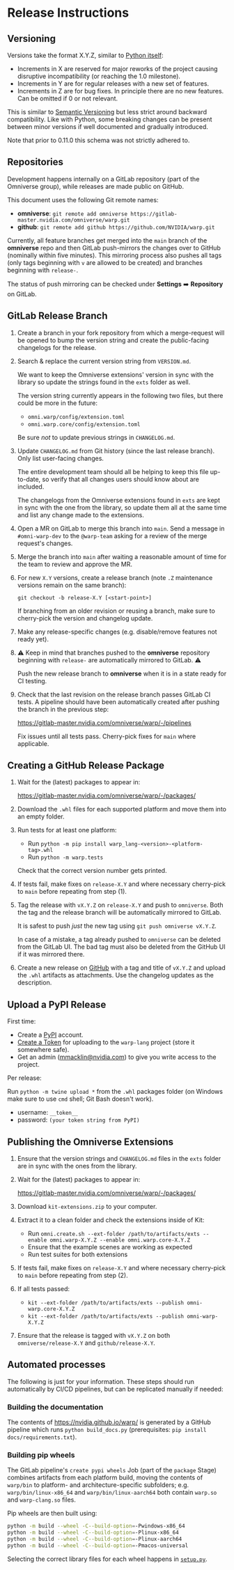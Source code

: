 # Release Instructions

## Versioning

Versions take the format X.Y.Z, similar to [Python itself](https://devguide.python.org/developer-workflow/development-cycle/#devcycle):

- Increments in X are reserved for major reworks of the project causing disruptive incompatibility (or reaching the 1.0 milestone).
- Increments in Y are for regular releases with a new set of features.
- Increments in Z are for bug fixes. In principle there are no new features. Can be omitted if 0 or not relevant.

This is similar to [Semantic Versioning](https://semver.org/) but less strict around backward compatibility.
Like with Python, some breaking changes can be present between minor versions if well documented and gradually introduced.

Note that prior to 0.11.0 this schema was not strictly adhered to.

## Repositories

Development happens internally on a GitLab repository (part of the Omniverse group), while releases are made public on GitHub.

This document uses the following Git remote names:

- **omniverse**: `git remote add omniverse https://gitlab-master.nvidia.com/omniverse/warp.git`
- **github**: `git remote add github https://github.com/NVIDIA/warp.git`

Currently, all feature branches get merged into the `main` branch of the **omniverse** repo and then GitLab push-mirrors
the changes over to GitHub (nominally within five minutes). This mirroring process also pushes all tags
(only tags beginning with `v` are allowed to be created) and branches beginning with `release-`.

The status of push mirroring can be checked under **Settings** :arrow_right: **Repository** on GitLab.

## GitLab Release Branch

1) Create a branch in your fork repository from which a merge-request will be opened to bump the version string
   and create the public-facing changelogs for the release.

2) Search & replace the current version string from `VERSION.md`.

   We want to keep the Omniverse extensions' version in sync with the library so update the strings found in the `exts` folder as well.

   The version string currently appears in the following two files, but there could be more in the future:

   - `omni.warp/config/extension.toml`
   - `omni.warp.core/config/extension.toml`

   Be sure *not* to update previous strings in `CHANGELOG.md`.

3) Update `CHANGELOG.md` from Git history (since the last release branch). Only list user-facing changes.

   The entire development team should all be helping to keep this file up-to-date, so verify that all changes users
   should know about are included.

   The changelogs from the Omniverse extensions found in `exts` are kept in sync with the one from the library, so update them all at the same time and list any change made to the extensions.

4) Open a MR on GitLab to merge this branch into `main`. Send a message in `#omni-warp-dev` to the `@warp-team`
   asking for a review of the merge request's changes.

5) Merge the branch into `main` after waiting a reasonable amount of time for the team to review and approve the MR.

6) For new `X.Y` versions, create a release branch (note `.Z` maintenance versions remain on the same branch):

   `git checkout -b release-X.Y [<start-point>]`

   If branching from an older revision or reusing a branch, make sure to cherry-pick the version and changelog update.

7) Make any release-specific changes (e.g. disable/remove features not ready yet).

8) :warning: Keep in mind that branches pushed to the **omniverse** repository beginning with `release-` are
   automatically mirrored to GitLab. :warning:

   Push the new release branch to **omniverse** when it is in a state ready for CI testing.

9) Check that the last revision on the release branch passes GitLab CI tests. A pipeline should have been automatically
   created after pushing the branch in the previous step:

   <https://gitlab-master.nvidia.com/omniverse/warp/-/pipelines>

   Fix issues until all tests pass. Cherry-pick fixes for `main` where applicable.

## Creating a GitHub Release Package

1) Wait for the (latest) packages to appear in:

   <https://gitlab-master.nvidia.com/omniverse/warp/-/packages/>

2) Download the `.whl` files for each supported platform and move them into an empty folder.

3) Run tests for at least one platform:

    - Run `python -m pip install warp_lang-<version>-<platform-tag>.whl`
    - Run `python -m warp.tests`

    Check that the correct version number gets printed.

4) If tests fail, make fixes on `release-X.Y` and where necessary cherry-pick to `main` before repeating from step (1).

5) Tag the release with `vX.Y.Z` on `release-X.Y` and push to `omniverse`.
   Both the tag and the release branch will be automatically mirrored to GitLab.

   It is safest to push *just* the new tag using `git push omniverse vX.Y.Z`.

   In case of a mistake, a tag already pushed to `omniverse` can be deleted from the GitLab UI.
   The bad tag must also be deleted from the GitHub UI if it was mirrored there.

6) Create a new release on [GitHub](https://github.com/NVIDIA/warp) with a tag and title of `vX.Y.Z` and
   upload the `.whl` artifacts as attachments. Use the changelog updates as the description.

## Upload a PyPI Release

First time:

- Create a [PyPI](https://pypi.org/) account.
- [Create a Token](https://pypi.org/manage/account/#api-tokens) for uploading to the `warp-lang` project (store it somewhere safe).
- Get an admin (<mmacklin@nvidia.com>) to give you write access to the project.

Per release:

Run `python -m twine upload *` from the `.whl` packages folder (on Windows make sure to use `cmd` shell; Git Bash doesn't work).

- username: `__token__`
- password: `(your token string from PyPI)`

## Publishing the Omniverse Extensions

1) Ensure that the version strings and `CHANGELOG.md` files in the `exts` folder are in sync with the ones from the library.

2) Wait for the (latest) packages to appear in:

   <https://gitlab-master.nvidia.com/omniverse/warp/-/packages/>

3) Download `kit-extensions.zip` to your computer.

4) Extract it to a clean folder and check the extensions inside of Kit:

    - Run `omni.create.sh --ext-folder /path/to/artifacts/exts --enable omni.warp-X.Y.Z --enable omni.warp.core-X.Y.Z`
    - Ensure that the example scenes are working as expected
    - Run test suites for both extensions

5) If tests fail, make fixes on `release-X.Y` and where necessary cherry-pick to `main` before repeating from step (2).

6) If all tests passed:

   - `kit --ext-folder /path/to/artifacts/exts --publish omni-warp.core-X.Y.Z`
   - `kit --ext-folder /path/to/artifacts/exts --publish omni-warp-X.Y.Z`

7) Ensure that the release is tagged with `vX.Y.Z` on both `omniverse/release-X.Y` and `github/release-X.Y`.

## Automated processes

The following is just for your information. These steps should run automatically by CI/CD pipelines, but can be replicated manually if needed:

### Building the documentation

The contents of <https://nvidia.github.io/warp/> is generated by a GitHub pipeline which runs `python build_docs.py` (prerequisites: `pip install docs/requirements.txt`).

### Building pip wheels

The GitLab pipeline's `create pypi wheels` Job (part of the `package` Stage) combines artifacts from each platform build, moving the contents of `warp/bin` to platform- and architecture-specific
subfolders; e.g. `warp/bin/linux-x86_64` and `warp/bin/linux-aarch64` both contain `warp.so` and `warp-clang.so` files.

Pip wheels are then built using:

```bash
python -m build --wheel -C--build-option=-Pwindows-x86_64
python -m build --wheel -C--build-option=-Plinux-x86_64
python -m build --wheel -C--build-option=-Plinux-aarch64
python -m build --wheel -C--build-option=-Pmacos-universal
```

Selecting the correct library files for each wheel happens in [`setup.py`](setup.py).
